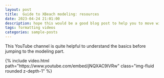 ```yaml
---
layout: post
title:  Guide to XBeach modeling: resources
date: 2023-04-24 21:01:00
description: hope this would be a good blog post to help you to move with XBeach modeling.
tags: formatting videos
categories: sample-posts
---
```

This YouTube channel is quite helpful to understand the basics before jumping to the modeling part.

<div class="row mt-3">
    <div class="col-sm mt-3 mt-md-0">
        {% include video.html path="https://www.youtube.com/embed/jNQXAC9IVRw" class="img-fluid rounded z-depth-1" %}
    </div>
</div>